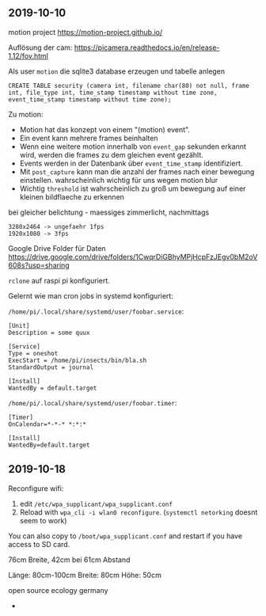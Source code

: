 ## 2019-10-10

motion project
https://motion-project.github.io/

Auflösung der cam:
https://picamera.readthedocs.io/en/release-1.12/fov.html


Als user `motion` die sqlite3 database erzeugen und tabelle anlegen
```
CREATE TABLE security (camera int, filename char(80) not null, frame int, file_type int, time_stamp timestamp without time zone, event_time_stamp timestamp without time zone);
```

Zu motion:
* Motion hat das konzept von einem "(motion) event".
* Ein event kann mehrere frames beinhalten
* Wenn eine weitere motion innerhalb von `event_gap` sekunden erkannt wird, werden die frames zu dem gleichen event gezählt.
* Events werden in der Datenbank über `event_time_stamp` identifiziert.
* Mit `post_capture` kann man die anzahl der frames nach einer bewegung einstellen. wahrscheinlich wichtig für uns wegen motion blur
* Wichtig `threshold` ist wahrscheinlich zu groß um bewegung auf einer kleinen bildflaeche zu erkennen

bei gleicher belichtung - maessiges zimmerlicht, nachmittags
```
3280x2464 -> ungefaehr 1fps
1920x1080 -> 3fps
```

Google Drive Folder für Daten
https://drive.google.com/drive/folders/1CwqrDiGBhyMPjHcpFzJEgv0bM2oV608s?usp=sharing

`rclone` auf raspi pi konfiguriert.

Gelernt wie man cron jobs in systemd konfiguriert:

`/home/pi/.local/share/systemd/user/foobar.service`:
```
[Unit]
Description = some quux

[Service]
Type = oneshot
ExecStart = /home/pi/insects/bin/bla.sh
StandardOutput = journal

[Install]
WantedBy = default.target
```

`/home/pi/.local/share/systemd/user/foobar.timer`:
```
[Timer]
OnCalendar=*-*-* *:*:*

[Install]
WantedBy=default.target
```

## 2019-10-18

Reconfigure wifi:

1. edit `/etc/wpa_supplicant/wpa_supplicant.conf`
2. Reload with `wpa_cli -i wlan0 reconfigure`. (`systemctl netorking` doesnt seem to work)

You can also copy to `/boot/wpa_supplicant.conf` and restart if you have access to SD card.


76cm Breite, 42cm bei 61cm Abstand

Länge: 80cm-100cm
Breite: 80cm
Höhe: 50cm

open source ecology germany

- 

